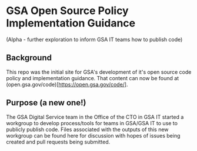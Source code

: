 # GSA Open Source Policy Implementation Guidance
(Alpha - further exploration to inform GSA IT teams how to publish code)

## Background
This repo was the initial site for GSA's development of it's open source code policy and implementation guidance.  That content can now be found at (open.gsa.gov/code)[https://open.gsa.gov/code/].

## Purpose (a new one!)
The GSA Digital Service team in the Office of the CTO in GSA IT started a workgroup to develop process/tools for teams in GSA/GSA IT to use to publicly publish code.  Files associated with the outputs of this new workgroup can be found here for discussion with hopes of issues being created and pull requests being submitted.
